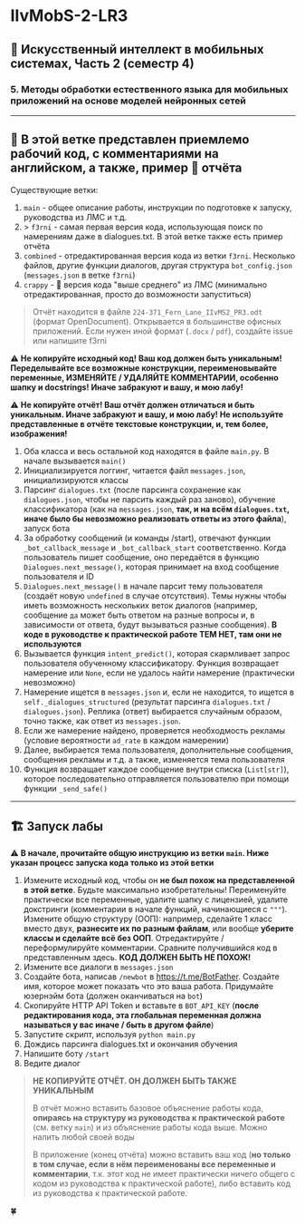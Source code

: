 # IIvMobS-2-LR3

## 🤡 Искусственный интеллект в мобильных системах, Часть 2 (семестр 4)

### 5. Методы обработки естественного языка для мобильных приложений на основе моделей нейронных сетей

----------

## 🌿 В этой ветке представлен приемлемо рабочий код, с комментариями на английском, а также, пример 📄 отчёта

Существующие ветки:

1. `main` - общее описание работы, инструкции по подготовке к запуску, руководства из ЛМС и т.д.
2. \> `f3rni` - самая первая версия кода, использующая поиск по намерениям даже в dialogues.txt. В этой ветке также есть пример отчёта
3. `combined` - отредактированная версия кода из ветки `f3rni`. Несколько файлов, другие функции диалогов, другая структура `bot_config.json` (`messages.json` в ветке `f3rni`)
4. `crappy` - 💩 версия кода "выше среднего" из ЛМС (минимально отредактированная, просто до возможности запуститься)

> Отчёт находится в файле `224-371_Fern_Lane_IIvMS2_PR3.odt` (формат OpenDocument). Открывается в большинстве офисных приложений. Если нужен иной формат (`.docx` / `pdf`), создайте issue или напишите f3rni

⚠️ **Не копируйте исходный код! Ваш код должен быть уникальным! Переделывайте все возможные конструкции, переименовывайте переменные, ИЗМЕНЯЙТЕ / УДАЛЯЙТЕ КОММЕНТАРИИ, особенно шапку и docstrings!  Иначе забракуют и вашу, и мою лабу!**

⚠️ **Не копируйте отчёт! Ваш отчёт должен отличаться и быть уникальным. Иначе забракуют и вашу, и мою лабу! Не используйте представленные в отчёте текстовые конструкции, и, тем более, изображения!**

1. Оба класса и весь остальной код находятся в файле `main.py`. В начале вызывается `main()`
2. Инициализируется логгинг, читается файл `messages.json`, инициализируются классы
3. Парсинг `dialogues.txt` (после парсинга сохранение как `dialogues.json`, чтобы не парсить каждый раз заново), обучение классификатора (как на `messages.json`, **так, и на всём `dialogues.txt`, иначе было бы невозможно реализовать ответы из этого файла**), запуск бота
4. За обработку сообщений (и команды /start), отвечают функции `_bot_callback_message` и `_bot_callback_start` соответственно. Когда пользователь пишет сообщение, оно передаётся в функцию `Dialogues.next_message()`, которая принимает на вход сообщение пользователя и ID
5. `Dialogues.next_message()` в начале парсит тему пользователя (создаёт новую `undefined` в случае отсутствия). Темы нужны чтобы иметь возможность нескольких веток диалогов (например, сообщение `да` может быть ответом на разные вопросы и, в зависимости от ответа, будут вызываться разные сообщения). **В коде в руководстве к практической работе ТЕМ НЕТ, там они не используются**
6. Вызывается функция `intent_predict()`, которая скармливает запрос пользователя обученному классификатору. Функция возвращает намерение или `None`, если не удалось найти намерение (практически невозможно)
7. Намерение ищется в `messages.json` и, если не находится, то ищется в `self._dialogues_structured` (результат парсинга `dialogues.txt` / `dialogues.json`). Реплика (ответ) выбирается случайным образом, точно также, как ответ из `messages.json`.
8. Если же намерение найдено, проверяется необходмость рекламы (условие вероятности `ad_rate` в каждом намерении)
9. Далее, выбирается тема пользователя, дополнительные сообщения, сообщения рекламы и т.д. а также, изменяется тема пользователя
10. Функция возвращает каждое сообщение внутри списка (`List[str]`), которое последовательно отправляется пользователю при помощи функции `_send_safe()`

----------

## 🏗️ Запуск лабы

⚠️ **В начале, прочитайте общую инструкцию из ветки `main`. Ниже указан процесс запуска кода только из **этой** ветки**

1. Измените исходный код, чтобы он **не был похож на представленной в этой ветке**. Будьте максимально изобретательны! Переименуйте практически все переменные, удалите шапку с лицензией, удалите докстринги (комментарии в начале функций, начинающиеся с `"""`). Измените общую структуру (ООП): например, сделайте 1 класс вместо двух, **разнесите их по разным файлам**, или вообще **уберите классы и сделайте всё без ООП**. Отредактируйте / переформулируйте комментарии. Сравните получившийся код в представленным здесь. **КОД ДОЛЖЕН БЫТЬ НЕ ПОХОЖ!**
2. Измените все диалоги в `messages.json`
3. Создайте бота, написав `/newbot` в <https://t.me/BotFather>. Создайте имя, которое может показать что это ваша работа. Придумайте юзернэйм бота (должен оканчиваться на `bot`)
4. Скопируйте HTTP API Token и вставьте в `BOT_API_KEY` (**после редактирования кода, эта глобальная переменная должна называться у вас иначе / быть в другом файле**)
5. Запустите скрипт, используя `python main.py`
6. Дождись парсинга dialogues.txt и окончания обучения
7. Напишите боту `/start`
8. Ведите диалог

> **НЕ КОПИРУЙТЕ ОТЧЁТ. ОН ДОЛЖЕН БЫТЬ ТАКЖЕ УНИКАЛЬНЫМ**
>
> В отчёт можно вставить базовое объяснение работы кода, **опираясь на структуру из руководства к практической работе** (см. ветку `main`) и из объяснение работы кода выше. Можно налить любой своей воды
>
> В приложение (конец отчёта) можно вставить ваш код (**но только в том случае, если в нём переименованы все переменные и комментарии**, т.к. этот код не имеет практически ничего общего с кодом из руководства к практической работе), либо вставить код из руководства к практической работе.

🍀
